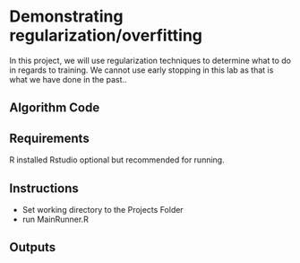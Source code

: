 # Demonstrating regularization/overfitting
In this project, we will use regularization techniques to determine what to do in regards to training.
We cannot use early stopping in this lab as that is what we have done in the past..
 
## Algorithm Code

 
## Requirements
R installed
Rstudio optional but recommended for running.

## Instructions
* Set working directory to the Projects Folder
* run MainRunner.R

## Outputs
